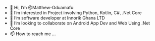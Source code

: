 - 👋 Hi, I’m @Matthew-Oduamafu
- 👀 I’m interested in Project involving Python, Kotlin, C#, .Net Core
- 🌱 I’m software developer at Innorik Ghana LTD
- 💞️ I’m looking to collaborate on Android App Dev and Web Using .Net Core
- 📫 How to reach me ...

<!---
Matthew-Oduamafu/Matthew-Oduamafu is a ✨ special ✨ repository because its `README.md` (this file) appears on your GitHub profile.
You can click the Preview link to take a look at your changes.
--->
